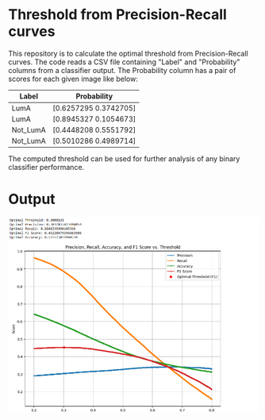 # Threshold from Precision-Recall curves
This repository is to calculate the optimal threshold from Precision-Recall curves.
The code reads a CSV file containing "Label" and "Probability" columns from a classifier output. The Probability column has a pair of scores for each given image like below:

| Label    | Probability               |
|----------|---------------------------|
| LumA     | [0.6257295  0.3742705]    |
| LumA     | [0.8945327  0.1054673]    |
| Not_LumA | [0.4448208  0.5551792]    |
| Not_LumA | [0.5010286  0.4989714]    |


The computed threshold can be used for further analysis of any binary classifier performance.
# Output

<img src="PR_Thresholding.png" alt="An exaple result of the code" width="600"/>
